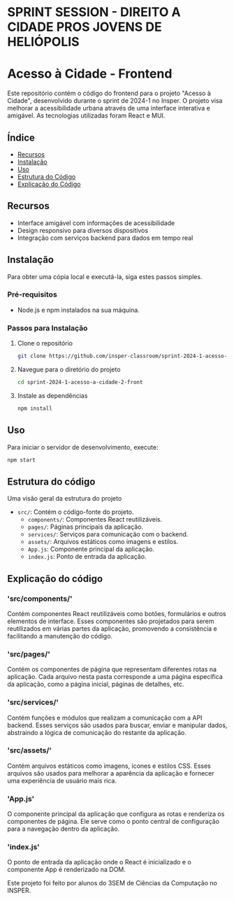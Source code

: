 # SPRINT SESSION - DIREITO A CIDADE PROS JOVENS DE HELIÓPOLIS

# Acesso à Cidade - Frontend

Este repositório contém o código do frontend para o projeto "Acesso à Cidade", desenvolvido durante o sprint de 2024-1 no Insper. O projeto visa melhorar a acessibilidade urbana através de uma interface interativa e amigável. As tecnologias utilizadas foram React e MUI.

## Índice
- [Recursos](#recursos)
- [Instalação](#instalação)
- [Uso](#uso)
- [Estrutura do Código](#estrutura-do-código)
- [Explicação do Código](#explicação-do-código)


## Recursos
- Interface amigável com informações de acessibilidade
- Design responsivo para diversos dispositivos
- Integração com serviços backend para dados em tempo real

## Instalação
Para obter uma cópia local e executá-la, siga estes passos simples.

### Pré-requisitos
- Node.js e npm instalados na sua máquina.

### Passos para Instalação
1. Clone o repositório
    ```sh
    git clone https://github.com/insper-classroom/sprint-2024-1-acesso-a-cidade-2-front.git
    ```
2. Navegue para o diretório do projeto
    ```sh
    cd sprint-2024-1-acesso-a-cidade-2-front
    ```
3. Instale as dependências
    ```sh
    npm install
    ```

## Uso
Para iniciar o servidor de desenvolvimento, execute:
```sh
npm start
```

## Estrutura do código
Uma visão geral da estrutura do projeto

- `src/`: Contém o código-fonte do projeto.
  - `components/`: Componentes React reutilizáveis.
  - `pages/`: Páginas principais da aplicação.
  - `services/`: Serviços para comunicação com o backend.
  - `assets/`: Arquivos estáticos como imagens e estilos.
  - `App.js`: Componente principal da aplicação.
  - `index.js`: Ponto de entrada da aplicação.

## Explicação do código

### 'src/components/'
Contém componentes React reutilizáveis como botões, formulários e outros elementos de interface. Esses componentes são projetados para serem reutilizados em várias partes da aplicação, promovendo a consistência e facilitando a manutenção do código.

### 'src/pages/'
Contém os componentes de página que representam diferentes rotas na aplicação. Cada arquivo nesta pasta corresponde a uma página específica da aplicação, como a página inicial, páginas de detalhes, etc.

### 'src/services/'
Contém funções e módulos que realizam a comunicação com a API backend. Esses serviços são usados para buscar, enviar e manipular dados, abstraindo a lógica de comunicação do restante da aplicação.

### 'src/assets/'
Contém arquivos estáticos como imagens, ícones e estilos CSS. Esses arquivos são usados para melhorar a aparência da aplicação e fornecer uma experiência de usuário mais rica.

### 'App.js'
O componente principal da aplicação que configura as rotas e renderiza os componentes de página. Ele serve como o ponto central de configuração para a navegação dentro da aplicação.

### 'index.js'
O ponto de entrada da aplicação onde o React é inicializado e o componente App é renderizado na DOM.

Este projeto foi feito por alunos do 3SEM de Ciências da Computação no INSPER.



